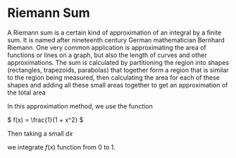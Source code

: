 # Riemann Sum

A Riemann sum is a certain kind of approximation of an integral by a finite sum. It is named after nineteenth century German mathematician Bernhard Riemann. One very common application is approximating the area of functions or lines on a graph, but also the length of curves and other approximations. The sum is calculated by partitioning the region into shapes (rectangles, trapezoids, parabolas) that together form a region that is similar to the region being measured, then calculating the area for each of these shapes and adding all these small areas together to get an approximation of the total area

In this approximation method, we use the function

$
f(x) = \frac{1}{1 + x^2}
$

Then taking a small $dx$

we integrate $f(x)$ function from 0 to 1.